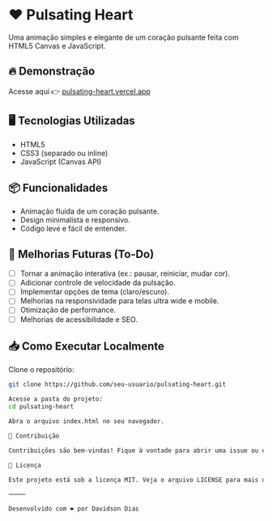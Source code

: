 # ❤️ Pulsating Heart

Uma animação simples e elegante de um coração pulsante feita com HTML5 Canvas e JavaScript.

## 🔥 Demonstração

Acesse aqui 👉 [pulsating-heart.vercel.app](https://pulsating-heart.vercel.app/)

## 🖥️ Tecnologias Utilizadas

- HTML5
- CSS3 (separado ou inline)
- JavaScript (Canvas API)

## 📦 Funcionalidades

- Animação fluida de um coração pulsante.
- Design minimalista e responsivo.
- Código leve e fácil de entender.

## 🚀 Melhorias Futuras (To-Do)

- [ ] Tornar a animação interativa (ex.: pausar, reiniciar, mudar cor).
- [ ] Adicionar controle de velocidade da pulsação.
- [ ] Implementar opções de tema (claro/escuro).
- [ ] Melhorias na responsividade para telas ultra wide e mobile.
- [ ] Otimização de performance.
- [ ] Melhorias de acessibilidade e SEO.

## 📥 Como Executar Localmente

Clone o repositório:

```bash
git clone https://github.com/seu-usuario/pulsating-heart.git

Acesse a pasta do projeto:
cd pulsating-heart

Abra o arquivo index.html no seu navegador.

🤝 Contribuição

Contribuições são bem-vindas! Fique à vontade para abrir uma issue ou enviar um pull request.

📄 Licença

Este projeto está sob a licença MIT. Veja o arquivo LICENSE para mais detalhes.

⸻

Desenvolvido com ❤️ por Davidson Dias
